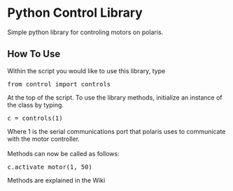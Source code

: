 # Python Control Library
Simple python library for controling motors on polaris.

## How To Use
Within the script you would like to use this library, type
<pre>
from control import controls
</pre>
At the top of the script. To use the library methods, initialize an instance of the class by typing.
<pre>
c = controls(1)
</pre>
Where 1 is the serial communications port that polaris uses to communicate with the motor controller.
</br>
</br>
Methods can now be called as follows:
<pre>
c.activate_motor(1, 50)
</pre>
Methods are explained in the Wiki
